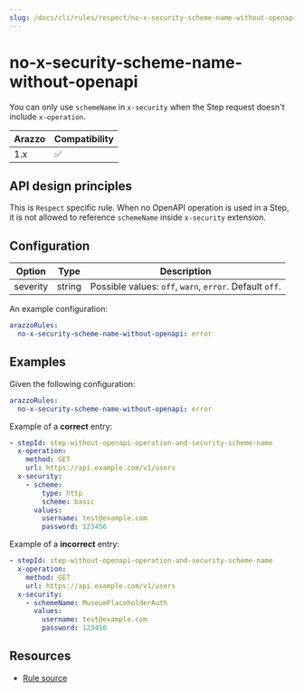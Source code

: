 ```yaml
---
slug: /docs/cli/rules/respect/no-x-security-scheme-name-without-openapi
---
```


# no-x-security-scheme-name-without-openapi

You can only use `schemeName` in `x-security` when the Step request doesn't include `x-operation`.

| Arazzo | Compatibility |
| ------ | ------------- |
| 1.x    | ✅            |

## API design principles

This is `Respect` specific rule.
When no OpenAPI operation is used in a Step, it is not allowed to reference `schemeName` inside `x-security` extension.

## Configuration

| Option   | Type   | Description                                             |
| -------- | ------ | ------------------------------------------------------- |
| severity | string | Possible values: `off`, `warn`, `error`. Default `off`. |

An example configuration:

```yaml
arazzoRules:
  no-x-security-scheme-name-without-openapi: error
```

## Examples

Given the following configuration:

```yaml
arazzoRules:
  no-x-security-scheme-name-without-openapi: error
```

Example of a **correct** entry:

```yaml
- stepId: step-without-openapi-operation-and-security-scheme-name
  x-operation:
    method: GET
    url: https://api.example.com/v1/users
  x-security:
    - scheme:
        type: http
        scheme: basic
      values:
        username: test@example.com
        password: 123456
```

Example of a **incorrect** entry:

```yaml
- stepId: step-without-openapi-operation-and-security-scheme-name
  x-operation:
    method: GET
    url: https://api.example.com/v1/users
  x-security:
    - schemeName: MuseumPlaceholderAuth
      values:
        username: test@example.com
        password: 123456
```

## Resources

- [Rule source](https://github.com/Redocly/redocly-cli/blob/main/packages/core/src/rules/respect/no-x-security-scheme-name-without-openapi.ts)
